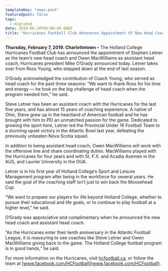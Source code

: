 ```yaml
---
templateKey: "news-post"
featuredpost: false
tags:
  - migrated
date: 2019-06-20T00:00:00.000Z
title: "Hurricanes Football Club Announces Appointment Of New Head Coach"
---
```


**Thursday, February 7, 2019. Charlottetown –** The Holland College Hurricanes Football Club has announced the appointment of Stephen Letner as the team’s new head coach and Owen MacWilliams as assistant head coach, Hurricanes president Mike O’Grady announced today. Letner takes over from Ross Young, who stepped down at the end of last season.

O’Grady acknowledged the contribution of Coach Young, who served as head coach for the past three seasons: “We want to thank Ross for his time and energy — he took on the big challenge of head coach when the program needed him,” he said.

Steve Letner has been an assistant coach with the Hurricanes for the last five years, and has almost 15 years of coaching experience. A native of Ohio, Steve grew up in the heartland of American football and he has brought with him to PEI an unmatched passion for the game. Dedicated to growing the sport here, Letner led the Provincial Under 16 Football Team to a stunning upset victory in the Atlantic Bowl last year, defeating the previously unbeaten Nova Scotia squad.

In addition to being assistant head coach, Owen MacWilliams will work with the offensive line and share coordinating duties. MacWilliams played with the Hurricanes for four years and with St. F.X. and Acadia Axemen in the AUS, and Laurier University in the OUA.

Letner is in his first year of Holland College’s Sport and Leisure Management program after being in the workforce for several years. He said the goal of the coaching staff isn’t just to win back the Moosehead Cup.

“We want to prepare our players for life beyond Holland College, whether to pursue their educational and life goals, or to continue to play football at a higher level,” he said.

O’Grady was appreciative and complimentary when he announced the new head coach and assistant head coach.

“As the Hurricanes enter their tenth anniversary in the Atlantic Football League, it is reassuring to see coaches like Steve Letner and Owen MacWilliams giving back to the game. The Holland College football program is in good hands,” he said.

For more information on the Hurricanes, visit [hcfootball.ca](hcfootball.ca), or follow the team at [www.facebook.com/HCFootball](www.facebook.com/HCFootball).

